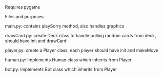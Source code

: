 Requires pygame

Files and purposes:

  main.py: contains playSorry method, also handles graphics

  drawCard.py: create Deck class to handle pulling random cards from deck, should have init and drawCard
  
  player.py: create a Player class, each player should have init and makeMove
  
  human.py: Implements Human class which inherits from Player
  
  bot.py: Implements Bot class which inherits from Player
